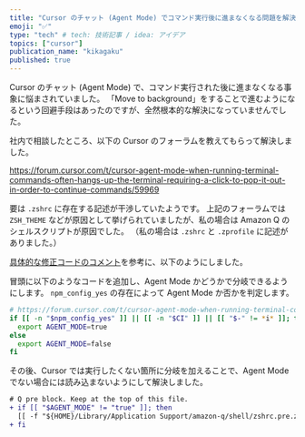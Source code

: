 ```yaml
---
title: "Cursor のチャット (Agent Mode) でコマンド実行後に進まなくなる問題を解決した"
emoji: "✅️" 
type: "tech" # tech: 技術記事 / idea: アイデア
topics: ["cursor"]
publication_name: "kikagaku"
published: true
---
```


Cursor のチャット (Agent Mode) で、コマンド実行された後に進まなくなる事象に悩まされていました。
「Move to background」をすることで進むようになるという回避手段はあったのですが、全然根本的な解決になっていませんでした。

社内で相談したところ、以下の Cursor のフォーラムを教えてもらって解決しました。

https://forum.cursor.com/t/cursor-agent-mode-when-running-terminal-commands-often-hangs-up-the-terminal-requiring-a-click-to-pop-it-out-in-order-to-continue-commands/59969


要は `.zshrc` に存在する記述が干渉していたようです。
上記のフォーラムでは `ZSH_THEME` などが原因として挙げられていましたが、私の場合は Amazon Q のシェルスクリプトが原因でした。
（私の場合は `.zshrc` と `.zprofile` に記述がありました。）

[具体的な修正コードのコメント](https://forum.cursor.com/t/cursor-agent-mode-when-running-terminal-commands-often-hangs-up-the-terminal-requiring-a-click-to-pop-it-out-in-order-to-continue-commands/59969/37)を参考に、以下のようにしました。

冒頭に以下のようなコードを追加し、Agent Mode かどうかで分岐できるようにします。
`npm_config_yes` の存在によって Agent Mode か否かを判定します。

```sh
# https://forum.cursor.com/t/cursor-agent-mode-when-running-terminal-commands-often-hangs-up-the-terminal-requiring-a-click-to-pop-it-out-in-order-to-continue-commands/59969/37
if [[ -n "$npm_config_yes" ]] || [[ -n "$CI" ]] || [[ "$-" != *i* ]]; then
  export AGENT_MODE=true
else
  export AGENT_MODE=false
fi
```

その後、Cursor では実行したくない箇所に分岐を加えることで、Agent Mode でない場合には読み込まないようにして解決しました。

```diff
# Q pre block. Keep at the top of this file.
+ if [[ "$AGENT_MODE" != "true" ]]; then
  [[ -f "${HOME}/Library/Application Support/amazon-q/shell/zshrc.pre.zsh" ]] && builtin source "${HOME}/Library/Application Support/amazon-q/shell/zshrc.pre.zsh"
+ fi
```
